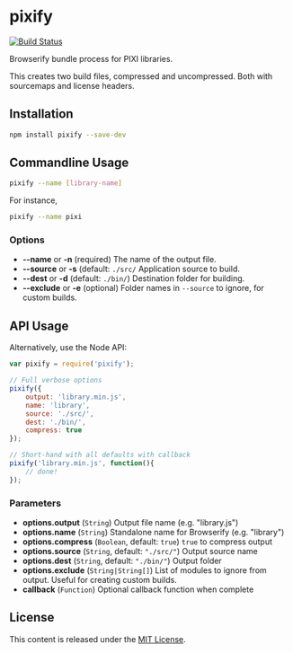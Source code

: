 # pixify

[![Build Status](https://travis-ci.org/pixijs/pixify.svg?branch=master)](https://travis-ci.org/pixijs/pixify)

Browserify bundle process for PIXI libraries.

This creates two build files, compressed and uncompressed. Both with sourcemaps and license headers. 

## Installation

```bash
npm install pixify --save-dev
```

## Commandline Usage

```bash
pixify --name [library-name]
```

For instance, 
```bash
pixify --name pixi
```

### Options

* **--name** or **-n** (required) The name of the output file. 
* **--source** or **-s** (default: `./src/` Application source to build. 
* **--dest** or **-d** (default: `./bin/`) Destination folder for building.
* **--exclude** or **-e** (optional) Folder names in `--source` to ignore, for custom builds.

## API Usage

Alternatively, use the Node API:

```js
var pixify = require('pixify');

// Full verbose options
pixify({
	output: 'library.min.js',
	name: 'library',
    source: './src/', 
    dest: './bin/',
    compress: true
});

// Short-hand with all defaults with callback
pixify('library.min.js', function(){
    // done!
});
```

### Parameters

* **options.output** (`String`) Output file name (e.g. "library.js")
* **options.name** (`String`) Standalone name for Browserify (e.g. "library")
* **options.compress** (`Boolean`, default: `true`) `true` to compress output
* **options.source** (`String`, default: `"./src/"`) Output source name
* **options.dest** (`String`, default: `"./bin/"`) Output folder 
* **options.exclude** (`String|String[]`)  List of modules to ignore from output. Useful for creating custom builds.
* **callback** (`Function`) Optional callback function when complete

## License

This content is released under the [MIT License](http://opensource.org/licenses/MIT).
